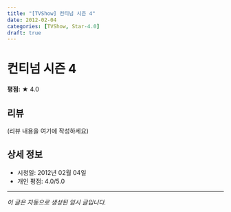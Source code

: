 ```yaml
---
title: "[TVShow] 컨티넘 시즌 4"
date: 2012-02-04
categories: [TVShow, Star-4.0]
draft: true
---
```


# 컨티넘 시즌 4

**평점:** ★ 4.0

## 리뷰

(리뷰 내용을 여기에 작성하세요)

## 상세 정보

- 시청일: 2012년 02월 04일
- 개인 평점: 4.0/5.0

---

*이 글은 자동으로 생성된 임시 글입니다.*
